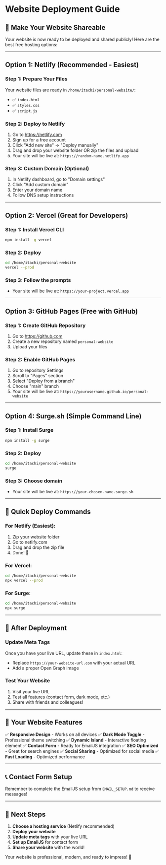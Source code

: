 # Website Deployment Guide

## 🚀 Make Your Website Shareable

Your website is now ready to be deployed and shared publicly! Here are the best free hosting options:

---

## Option 1: Netlify (Recommended - Easiest)

### Step 1: Prepare Your Files
Your website files are ready in `/home/itachi/personal-website/`:
- ✅ `index.html`
- ✅ `styles.css` 
- ✅ `script.js`

### Step 2: Deploy to Netlify
1. Go to https://netlify.com
2. Sign up for a free account
3. Click "Add new site" → "Deploy manually"
4. Drag and drop your website folder OR zip the files and upload
5. Your site will be live at: `https://random-name.netlify.app`

### Step 3: Custom Domain (Optional)
1. In Netlify dashboard, go to "Domain settings"
2. Click "Add custom domain"
3. Enter your domain name
4. Follow DNS setup instructions

---

## Option 2: Vercel (Great for Developers)

### Step 1: Install Vercel CLI
```bash
npm install -g vercel
```

### Step 2: Deploy
```bash
cd /home/itachi/personal-website
vercel --prod
```

### Step 3: Follow the prompts
- Your site will be live at: `https://your-project.vercel.app`

---

## Option 3: GitHub Pages (Free with GitHub)

### Step 1: Create GitHub Repository
1. Go to https://github.com
2. Create a new repository named `personal-website`
3. Upload your files

### Step 2: Enable GitHub Pages
1. Go to repository Settings
2. Scroll to "Pages" section
3. Select "Deploy from a branch"
4. Choose "main" branch
5. Your site will be live at: `https://yourusername.github.io/personal-website`

---

## Option 4: Surge.sh (Simple Command Line)

### Step 1: Install Surge
```bash
npm install -g surge
```

### Step 2: Deploy
```bash
cd /home/itachi/personal-website
surge
```

### Step 3: Choose domain
- Your site will be live at: `https://your-chosen-name.surge.sh`

---

## 🔧 Quick Deploy Commands

### For Netlify (Easiest):
1. Zip your website folder
2. Go to netlify.com
3. Drag and drop the zip file
4. Done! 🎉

### For Vercel:
```bash
cd /home/itachi/personal-website
npx vercel --prod
```

### For Surge:
```bash
cd /home/itachi/personal-website
npx surge
```

---

## 📱 After Deployment

### Update Meta Tags
Once you have your live URL, update these in `index.html`:
- Replace `https://your-website-url.com` with your actual URL
- Add a proper Open Graph image

### Test Your Website
1. Visit your live URL
2. Test all features (contact form, dark mode, etc.)
3. Share with friends and colleagues!

---

## 🌟 Your Website Features

✅ **Responsive Design** - Works on all devices
✅ **Dark Mode Toggle** - Professional theme switching
✅ **Dynamic Island** - Interactive floating element
✅ **Contact Form** - Ready for EmailJS integration
✅ **SEO Optimized** - Great for search engines
✅ **Social Sharing** - Optimized for social media
✅ **Fast Loading** - Optimized performance

---

## 📞 Contact Form Setup

Remember to complete the EmailJS setup from `EMAIL_SETUP.md` to receive messages!

---

## 🎯 Next Steps

1. **Choose a hosting service** (Netlify recommended)
2. **Deploy your website**
3. **Update meta tags** with your live URL
4. **Set up EmailJS** for contact form
5. **Share your website** with the world!

Your website is professional, modern, and ready to impress! 🚀


